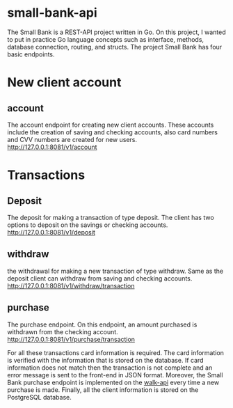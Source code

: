 # small-bank-api 
The Small Bank is a REST-API project written in Go. On this project, I wanted to put in practice Go language concepts such as interface, methods, database connection, routing, and structs. The project Small Bank has four basic endpoints.  

# New client account

## account
The account endpoint for creating new client accounts. These accounts include the creation of saving and checking accounts, also card numbers and CVV numbers are created for new users.
http://127.0.0.1:8081/v1/account
 
# Transactions

## Deposit
The deposit for making a  transaction of type deposit. The client has two options to deposit on the savings or checking accounts.
http://127.0.0.1:8081/v1/deposit
 
## withdraw
the withdrawal for making a new transaction of type withdraw. Same as the deposit client can withdraw from saving and checking accounts.
http://127.0.0.1:8081/v1/withdraw/transaction

## purchase
The purchase endpoint. On this endpoint, an amount purchased is withdrawn from the checking account.
http://127.0.0.1:8081/v1/purchase/transaction

For all these transactions card information is required.  The card information is verified with the information that is stored on the database. If card information does not match then the transaction is not complete and an error message is sent to the front-end in JSON format. Moreover, the Small Bank purchase endpoint is implemented on the [walk-api](https://github.com/redmejia/walk-api) every time a new purchase is made. Finally, all the client information is stored on the PostgreSQL database.


 
 
 


